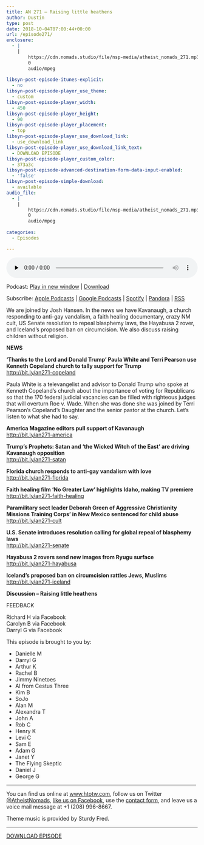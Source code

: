```yaml
---
title: AN 271 – Raising little heathens
author: Dustin
type: post
date: 2018-10-04T07:00:44+00:00
url: /episode271/
enclosure:
  - |
    |
        https://cdn.nomads.studio/file/nsp-media/atheist_nomads_271.mp3
        0
        audio/mpeg
        
libsyn-post-episode-itunes-explicit:
  - no
libsyn-post-episode-player_use_theme:
  - custom
libsyn-post-episode-player_width:
  - 450
libsyn-post-episode-player_height:
  - 90
libsyn-post-episode-player_placement:
  - top
libsyn-post-episode-player_use_download_link:
  - use_download_link
libsyn-post-episode-player_use_download_link_text:
  - DOWNLOAD EPISODE
libsyn-post-episode-player_custom_color:
  - 373a3c
libsyn-post-episode-advanced-destination-form-data-input-enabled:
  - 'false'
libsyn-post-episode-simple-download:
  - available
audio_file:
  - |
    |
        https://cdn.nomads.studio/file/nsp-media/atheist_nomads_271.mp3
        0
        audio/mpeg
        
categories:
  - Episodes

---
```

<div itemscope itemtype="http://schema.org/AudioObject">
  <meta itemprop="name" content="Episode 271 &#8211; Raising little heathens" />
  
  <meta itemprop="uploadDate" content="2018-10-04T01:00:44-06:00" />
  
  <meta itemprop="encodingFormat" content="audio/mpeg" />
  
  <meta itemprop="description" content="
We are joined by Josh Hansen. In the news we have Kavanaugh, a church responding to anti-gay vandalism, a faith healing documentary, crazy NM cult, US Senate resolution to repeal blasphemy laws, the Hayabusa 2 rover, and Iceland's proposed ban on ci..." />
  
  <meta itemprop="contentUrl" content="https://dts.podtrac.com/redirect.mp3/cdn.nomads.studio/file/nsp-media/atheist_nomads_271.mp3" />
  </p> 
  
  <div class="powerpress_player" id="powerpress_player_8534">
    <audio class="wp-audio-shortcode" id="audio-1859-278" preload="none" style="width: 100%;" controls="controls"><source type="audio/mpeg" src="https://dts.podtrac.com/redirect.mp3/cdn.nomads.studio/file/nsp-media/atheist_nomads_271.mp3?_=278" /><a href="https://dts.podtrac.com/redirect.mp3/cdn.nomads.studio/file/nsp-media/atheist_nomads_271.mp3">https://dts.podtrac.com/redirect.mp3/cdn.nomads.studio/file/nsp-media/atheist_nomads_271.mp3</a></audio>
  </div>
</div>

<p class="powerpress_links powerpress_links_mp3">
  Podcast: <a href="https://dts.podtrac.com/redirect.mp3/cdn.nomads.studio/file/nsp-media/atheist_nomads_271.mp3" class="powerpress_link_pinw" target="_blank" title="Play in new window" onclick="return powerpress_pinw('https://htotw.com/?powerpress_pinw=1859-podcast');" rel="nofollow">Play in new window</a> | <a href="https://dts.podtrac.com/redirect.mp3/cdn.nomads.studio/file/nsp-media/atheist_nomads_271.mp3" class="powerpress_link_d" title="Download" rel="nofollow" download="atheist_nomads_271.mp3">Download</a>
</p>

<p class="powerpress_links powerpress_subscribe_links">
  Subscribe: <a href="https://podcasts.apple.com/us/podcast/humanists-take-on-the-world/id530050098?mt=2&ls=1" class="powerpress_link_subscribe powerpress_link_subscribe_itunes" target="_blank" title="Subscribe on Apple Podcasts" rel="nofollow">Apple Podcasts</a> | <a href="https://www.google.com/podcasts?feed=aHR0cDovL2F0aGVpc3Rub21hZHMubGlic3luLmNvbS9yc3M%3D" class="powerpress_link_subscribe powerpress_link_subscribe_googleplay" target="_blank" title="Subscribe on Google Podcasts" rel="nofollow">Google Podcasts</a> | <a href="https://open.spotify.com/show/3LzK2xZGike6Tc1GEMtMbr?si=LieN9SNuTpq96smuaUsH8A" class="powerpress_link_subscribe powerpress_link_subscribe_spotify" target="_blank" title="Subscribe on Spotify" rel="nofollow">Spotify</a> | <a href="https://www.pandora.com/podcast/atheist-nomads/PC:10122?corr=62071012&part=ug" class="powerpress_link_subscribe powerpress_link_subscribe_pandora" target="_blank" title="Subscribe on Pandora" rel="nofollow">Pandora</a> | <a href="https://htotw.com/feed/podcast/" class="powerpress_link_subscribe powerpress_link_subscribe_rss" target="_blank" title="Subscribe via RSS" rel="nofollow">RSS</a>
</p>

  
We are joined by Josh Hansen. In the news we have Kavanaugh, a church responding to anti-gay vandalism, a faith healing documentary, crazy NM cult, US Senate resolution to repeal blasphemy laws, the Hayabusa 2 rover, and Iceland&#8217;s proposed ban on circumcision. We also discuss raising children without religion.  
<!--more-->

**NEWS**

**&#8216;Thanks to the Lord and Donald Trump&#8217; Paula White and Terri Pearson use Kenneth Copeland church to tally support for Trump**  
<a href="http://bit.ly/an271-copeland" target="_blank" rel="noopener">http://bit.ly/an271-copeland</a>

Paula White is a televangelist and advisor to Donald Trump who spoke at Kenneth Copeland’s church about the importance of voting for Republicans so that the 170 federal judicial vacancies can be filled with righteous judges that will overturn Roe v. Wade. When she was done she was joined by Terri Pearson’s Copeland’s Daughter and the senior pastor at the church. Let’s listen to what she had to say.

**America Magazine editors pull support of Kavanaugh**  
<a href="http://bit.ly/an271-america" target="_blank" rel="noopener">http://bit.ly/an271-america</a>

**Trump&#8217;s Prophets: Satan and &#8216;the Wicked Witch of the East&#8217; are driving Kavanaugh opposition**  
<a href="http://bit.ly/an271-satan" target="_blank" rel="noopener">http://bit.ly/an271-satan</a>

**Florida church responds to anti-gay vandalism with love**  
<a href="http://bit.ly/an271-florida" target="_blank" rel="noopener">http://bit.ly/an271-florida</a>

**Faith healing film &#8216;No Greater Law&#8217; highlights Idaho, making TV premiere**  
<a href="http://bit.ly/an271-faith-healing" target="_blank" rel="noopener">http://bit.ly/an271-faith-healing</a>

**Paramilitary sect leader Deborah Green of Aggressive Christianity Missions Training Corps&#8217; in New Mexico sentenced for child abuse**  
<a href="http://bit.ly/an271-cult" target="_blank" rel="noopener">http://bit.ly/an271-cult</a>

**U.S. Senate introduces resolution calling for global repeal of blasphemy laws**  
<a href="http://bit.ly/an271-senate" target="_blank" rel="noopener">http://bit.ly/an271-senate</a>

**Hayabusa 2 rovers send new images from Ryugu surface**  
<a href="http://bit.ly/an271-hayabusa" target="_blank" rel="noopener">http://bit.ly/an271-hayabusa</a>

**Iceland&#8217;s proposed ban on circumcision rattles Jews, Muslims**  
<a href="http://bit.ly/an271-iceland" target="_blank" rel="noopener">http://bit.ly/an271-iceland</a>

**Discussion &#8211; Raising little heathens**

FEEDBACK

Richard H via Facebook  
Carolyn B via Facebook  
Darryl G via Facebook

This episode is brought to you by:

  * Danielle M
  * Darryl G
  * Arthur K
  * Rachel B
  * Jimmy Ninetoes
  * Al from Cestus Three
  * Kim B
  * SoJo
  * Alan M
  * Alexandra T
  * John A
  * Rob C
  * Henry K
  * Levi C
  * Sam E
  * Adam G
  * Janet Y
  * The Flying Skeptic
  * Daniel J
  * George G

<hr width="500" />

You can find us online at <a href="https://www.htotw.com/" target="_blank" rel="noopener">www.htotw.com</a>, follow us on Twitter <a href="https://htotw.com/twitter" target="_blank" rel="noopener">@AtheistNomads</a>, <a href="https://htotw.com/facebook" target="_blank" rel="noopener">like us on Facebook</a>, use the [contact form](https://htotw.com/contact), and leave us a voice mail message at +1 (208) 996-8667.

Theme music is provided by Sturdy Fred.

<hr width="”500”" />

[DOWNLOAD EPISODE][1]

 [1]: https://dts.podtrac.com/redirect.mp3/cdn.nomads.studio/file/nsp-media/atheist_nomads_271.mp3